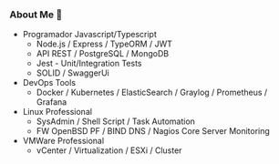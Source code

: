 ### About Me 👋
- Programador Javascript/Typescript
  - Node.js / Express / TypeORM / JWT
  - API REST / PostgreSQL / MongoDB
  - Jest - Unit/Integration Tests
  - SOLID / SwaggerUi
- DevOps Tools
  - Docker / Kubernetes / ElasticSearch / Graylog / Prometheus / Grafana  
- Linux Professional
  - SysAdmin / Shell Script / Task Automation
  - FW OpenBSD PF / BIND DNS / Nagios Core Server Monitoring
- VMWare Professional
  - vCenter / Virtualization / ESXi / Cluster
